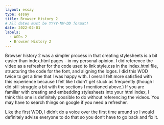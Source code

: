 ```yaml
---
layout: essay
type: essay
title: Browser History 2
# All dates must be YYYY-MM-DD format!
date: 2022-02-01
labels:
  - WODs 2
  - Browser History 2
---
```


Browser history 2 was a simpler process in that creating stylesheets is a bit easier than index.html pages - in my personal opinion. I did reference the video as a refresher for the code used to link style.css in the index.html file, structuring the code for the font, and aligning the logos. I did this WOD twice to get a time that I was happy with. I overall felt more satisfied with this experience because I felt like I didn’t get stuck as frequently (though I did still struggle a bit with the sections I mentioned above.) If you are familiar with creating and embedding stylesheets into your html index, I think this one is definitely possible to do without referencing the videos. You may have to search things on google if you need a refresher.

Like the first WOD, I didn’t do a voice over the first time around so I would definitely advise everyone to do that so you don’t have to go back and fix it. 
